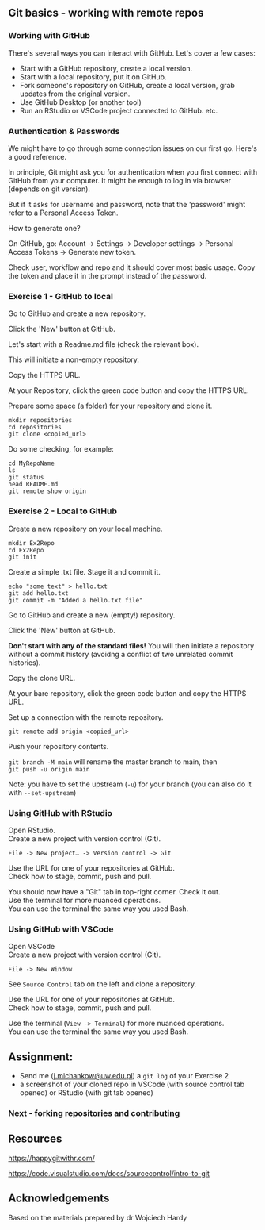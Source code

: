 
## Git basics - working with remote repos

### Working with GitHub

There's several ways you can interact with GitHub. Let's cover a few cases:

- Start with a GitHub repository, create a local version.
- Start with a local repository, put it on GitHub.
- Fork someone's repository on GitHub, create a local version, grab updates from the original version.
- Use GitHub Desktop (or another tool)
- Run an RStudio or VSCode project connected to GitHub.
etc.

### Authentication & Passwords

We might have to go through some connection issues on our first go. Here's a good reference.

In principle, Git might ask you for authentication when you first connect with GitHub from your computer. It might be enough to log in via browser (depends on git version).

But if it asks for username and password, note that the 'password' might refer to a Personal Access Token.

How to generate one?

On GitHub, go: Account -> Settings -> Developer settings -> Personal Access Tokens -> Generate new token.

Check user, workflow and repo and it should cover most basic usage. Copy the token and place it in the prompt instead of the password.

### Exercise 1 - GitHub to local

Go to GitHub and create a new repository.

Click the 'New' button at GitHub.

Let's start with a Readme.md file (check the relevant box).

This will initiate a non-empty repository.

Copy the HTTPS URL.

At your Repository, click the green code button and copy the HTTPS URL.

Prepare some space (a folder) for your repository and clone it.

```
mkdir repositories
cd repositories
git clone <copied_url>
```

Do some checking, for example:
```
cd MyRepoName
ls
git status
head README.md
git remote show origin
```

### Exercise 2 - Local to GitHub
Create a new repository on your local machine.

```cd ..
mkdir Ex2Repo
cd Ex2Repo
git init
```

Create a simple .txt file. Stage it and commit it.
```
echo "some text" > hello.txt
git add hello.txt
git commit -m "Added a hello.txt file"
```

Go to GitHub and create a new (empty!) repository.

Click the 'New'  button at GitHub.

**Don't start with any of the standard files!** You will then initiate a repository without a commit history (avoidng a conflict of two unrelated commit histories).


Copy the clone URL.

At your bare repository, click the green code button and copy the HTTPS URL.


Set up a connection with the remote repository.
```
git remote add origin <copied_url>
```

Push your repository contents.


`git branch -M main` will rename the master branch to main, then \
`git push -u origin main`


Note: you have to set the upstream (`-u`) for your branch (you can also do it with `--set-upstream`)


### Using GitHub with RStudio

Open RStudio.\
Create a new project with version control (Git).

`File -> New project… -> Version control -> Git`

Use the URL for one of your repositories at GitHub.\
Check how to stage, commit, push and pull.

You should now have a "Git" tab in top-right corner. Check it out.\
Use the terminal for more nuanced operations.\
You can use the terminal the same way you used Bash.

### Using GitHub with VSCode

Open VSCode\
Create a new project with version control (Git).

`File -> New Window`

See `Source Control` tab on the left and clone a repository.

Use the URL for one of your repositories at GitHub.\
Check how to stage, commit, push and pull.

Use the terminal (`View -> Terminal`) for more nuanced operations.\
You can use the terminal the same way you used Bash.

## Assignment:

- Send me (j.michankow@uw.edu.pl) a `git log` of your Exercise 2 
- a screenshot of your cloned repo in VSCode (with source control tab opened) or RStudio (with git tab opened)

### Next - forking repositories and contributing

## Resources

https://happygitwithr.com/

https://code.visualstudio.com/docs/sourcecontrol/intro-to-git

## Acknowledgements
Based on the materials prepared by dr Wojciech Hardy
